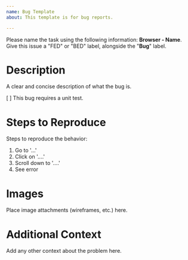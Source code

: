 ```yaml
---
name: Bug Template
about: This template is for bug reports.

---
```


Please name the task using the following information: **Browser - Name**. Give this issue a "FED" or "BED" label, alongside the "**Bug**" label.

# Description
A clear and concise description of what the bug is.

[ ] This bug requires a unit test.

# Steps to Reproduce
Steps to reproduce the behavior:
1. Go to '...'
2. Click on '....'
3. Scroll down to '....'
4. See error

# Images
Place image attachments (wireframes, etc.) here.

# Additional Context
Add any other context about the problem here.
